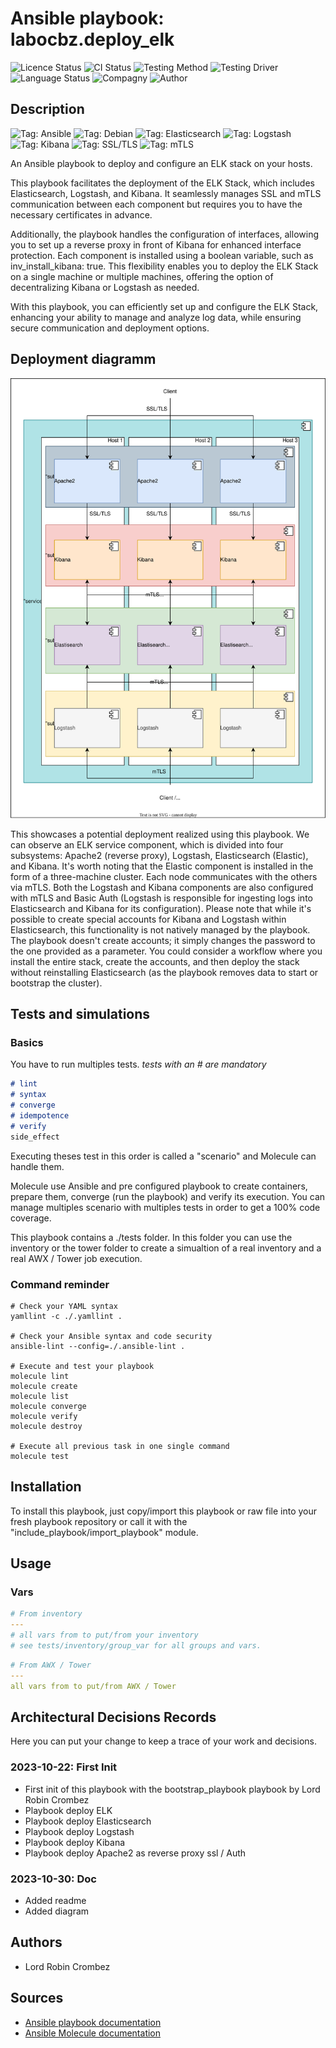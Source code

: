 # Ansible playbook: labocbz.deploy_elk

![Licence Status](https://img.shields.io/badge/licence-MIT-brightgreen)
![CI Status](https://img.shields.io/badge/CI-success-brightgreen)
![Testing Method](https://img.shields.io/badge/Testing%20Method-Ansible%20Molecule-blueviolet)
![Testing Driver](https://img.shields.io/badge/Testing%20Driver-docker-blueviolet)
![Language Status](https://img.shields.io/badge/language-Ansible-red)
![Compagny](https://img.shields.io/badge/Compagny-Labo--CBZ-blue)
![Author](https://img.shields.io/badge/Author-Lord%20Robin%20Crombez-blue)

## Description

![Tag: Ansible](https://img.shields.io/badge/Tech-Ansible-orange)
![Tag: Debian](https://img.shields.io/badge/Tech-Debian-orange)
![Tag: Elasticsearch](https://img.shields.io/badge/Tech-Elasticsearch-orange)
![Tag: Logstash](https://img.shields.io/badge/Tech-Logstash-orange)
![Tag: Kibana](https://img.shields.io/badge/Tech-Kibana-orange)
![Tag: SSL/TLS](https://img.shields.io/badge/Tech-SSL%2FTLS-orange)
![Tag: mTLS](https://img.shields.io/badge/Tech-mTLS-orange)

An Ansible playbook to deploy and configure an ELK stack on your hosts.

This playbook facilitates the deployment of the ELK Stack, which includes Elasticsearch, Logstash, and Kibana. It seamlessly manages SSL and mTLS communication between each component but requires you to have the necessary certificates in advance.

Additionally, the playbook handles the configuration of interfaces, allowing you to set up a reverse proxy in front of Kibana for enhanced interface protection. Each component is installed using a boolean variable, such as inv_install_kibana: true. This flexibility enables you to deploy the ELK Stack on a single machine or multiple machines, offering the option of decentralizing Kibana or Logstash as needed.

With this playbook, you can efficiently set up and configure the ELK Stack, enhancing your ability to manage and analyze log data, while ensuring secure communication and deployment options.

## Deployment diagramm

![](./assets/Ansible-Playbook-Labocbz-Deploy-ELK.drawio.svg)

This showcases a potential deployment realized using this playbook. We can observe an ELK service component, which is divided into four subsystems: Apache2 (reverse proxy), Logstash, Elasticsearch (Elastic), and Kibana. It's worth noting that the Elastic component is installed in the form of a three-machine cluster. Each node communicates with the others via mTLS. Both the Logstash and Kibana components are also configured with mTLS and Basic Auth (Logstash is responsible for ingesting logs into Elasticsearch and Kibana for its configuration). Please note that while it's possible to create special accounts for Kibana and Logstash within Elasticsearch, this functionality is not natively managed by the playbook. The playbook doesn't create accounts; it simply changes the password to the one provided as a parameter. You could consider a workflow where you install the entire stack, create the accounts, and then deploy the stack without reinstalling Elasticsearch (as the playbook removes data to start or bootstrap the cluster).

## Tests and simulations

### Basics

You have to run multiples tests. *tests with an # are mandatory*

```MARKDOWN
# lint
# syntax
# converge
# idempotence
# verify
side_effect
```

Executing theses test in this order is called a "scenario" and Molecule can handle them.

Molecule use Ansible and pre configured playbook to create containers, prepare them, converge (run the playbook) and verify its execution.
You can manage multiples scenario with multiples tests in order to get a 100% code coverage.

This playbook contains a ./tests folder. In this folder you can use the inventory or the tower folder to create a simualtion of a real inventory and a real AWX / Tower job execution.

### Command reminder

```SHELL
# Check your YAML syntax
yamllint -c ./.yamllint .

# Check your Ansible syntax and code security
ansible-lint --config=./.ansible-lint .

# Execute and test your playbook
molecule lint
molecule create
molecule list
molecule converge
molecule verify
molecule destroy

# Execute all previous task in one single command
molecule test
```

## Installation

To install this playbook, just copy/import this playbook or raw file into your fresh playbook repository or call it with the "include_playbook/import_playbook" module.

## Usage

### Vars

```YAML
# From inventory
---
# all vars from to put/from your inventory
# see tests/inventory/group_var for all groups and vars.
```

```YAML
# From AWX / Tower
---
all vars from to put/from AWX / Tower
```

## Architectural Decisions Records

Here you can put your change to keep a trace of your work and decisions.

### 2023-10-22: First Init

* First init of this playbook with the bootstrap_playbook playbook by Lord Robin Crombez
* Playbook deploy ELK
* Playbook deploy Elasticsearch
* Playbook deploy Logstash
* Playbook deploy Kibana
* Playbook deploy Apache2 as reverse proxy ssl / Auth

### 2023-10-30: Doc

* Added readme
* Added diagram

## Authors

* Lord Robin Crombez

## Sources

* [Ansible playbook documentation](https://docs.ansible.com/ansible/latest/playbook_guide/playbooks_reuse_playbooks.html)
* [Ansible Molecule documentation](https://molecule.readthedocs.io/)
